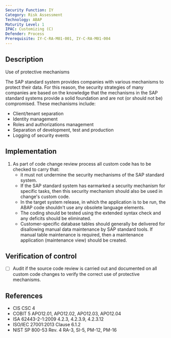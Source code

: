 ```yaml
---
Security Function: IY
Category: Risk Assessment
Technology: ABAP
Maturity Level: 1
IPAC: Customizing (C)
Defender: Process
Prerequisite: IY-C-RA-M01-001, IY-C-RA-M01-004
---
```


## Description

Use of protective mechanisms

The SAP standard system provides companies with various mechanisms to protect their data. For this reason, the security strategies of many companies are based on the knowledge that the mechanisms in the SAP standard systems provide a solid foundation and are not (or should not be) compromised.
These mechanisms include:
- Client/tenant separation
- Identity management
- Roles and authorizations management
- Separation of development, test and production
- Logging of security events

## Implementation

1. As part of code change review process all custom code has to be checked to carry that:
    - it must not undermine the security mechanisms of the SAP standard system.
    - If the SAP standard system has earmarked a security mechanism for specific tasks, then this security mechanism should also be used in change's custom code.
    - In the target system release, in which the application is to be run, the ABAP code shouldn't use any obsolete language elements.
    - The coding should be tested using the extended syntax check and any deficits should be eliminated.
    - Customer-specific database tables should generally be delivered for disallowing manual data maintenance by SAP standard tools. If manual table maintenance is required, then a maintenance application (maintenance view) should be created.

## Verification of control

- [ ] Audit if the source code review is carried out and documented on all custom code changes to verify the correct use of protective mechanisms.

## References

- CIS CSC 4
- COBIT 5 APO12.01, APO12.02, APO12.03, APO12.04
- ISA 62443-2-1:2009 4.2.3, 4.2.3.9, 4.2.3.12
- ISO/IEC 27001:2013 Clause 6.1.2
- NIST SP 800-53 Rev. 4 RA-3, SI-5, PM-12, PM-16
